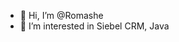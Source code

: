 - 👋 Hi, I’m @Romashe
- 👀 I’m interested in Siebel CRM, Java

<!---
Romashe/Romashe is a ✨ special ✨ repository because its `README.md` (this file) appears on your GitHub profile.
You can click the Preview link to take a look at your changes.
--->
